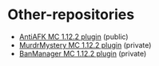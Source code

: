 # Other-repositories
* <a href="https://github.com/MrDzik/AntiAFK">AntiAFK MC 1.12.2 plugin</a> (public)
* <a href="https://github.com/MrDzik/MurderMystery">MurdrMystery MC 1.12.2 plugin</a> (private)
* <a href="https://github.com/Dawid-Czyzewski/BanManagerPlugin">BanManager MC 1.12.2 plugin</a> (private)

